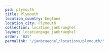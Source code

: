 ```yaml
---
pid: plymouth
title: Plymouth
location_country: England
location_city: Plymouth
collection: location_janbrueghel
layout: locationpage_janbrueghel
order: '025'
permalink: "/janbrueghel/locations/plymouth/"
---
```

